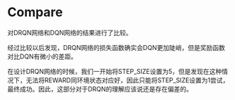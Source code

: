 # Compare
对DRQN网络和DQN网络的结果进行了比较。

经过比较以后发现，DRQN网络的损失函数确实会DQN更加陡峭，但是奖励函数对比DQN有微小的差距。

在设计DRQN网络的时候，我们一开始将STEP_SIZE设置为5，但是发现在这种情况下，无法将REWARD同环境状态对应好，因此只能将STEP_SIZE设置为1尝试，最终成功。因此，这部分对于DRQN的理解应该说还是存在偏差的。
